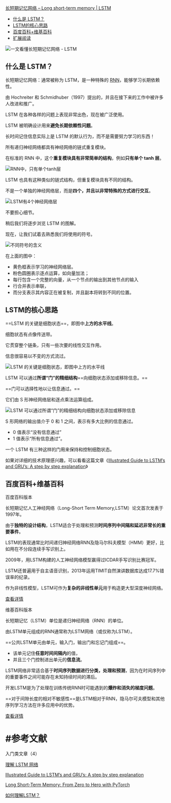 [长短期记忆网络 – Long short-term memory | LSTM](https://easyai.tech/ai-definition/lstm/)

- [什么是 LSTM？](https://easyai.tech/ai-definition/lstm/#waht)
- [LSTM的核心思路](https://easyai.tech/ai-definition/lstm/#key)
- [百度百科+维基百科](https://easyai.tech/ai-definition/lstm/#baidu)
- [扩展阅读](https://easyai.tech/ai-definition/lstm/#links)

![一文看懂长短期记忆网络 - LSTM](https://easy-ai.oss-cn-shanghai.aliyuncs.com/2019-07-05-banner.png)



## 什么是 LSTM？

长短期记忆网络：通常被称为 LSTM，是一种特殊的 [RNN](https://easyai.tech/ai-definition/rnn/)，能够学习长期依赖性。

由 Hochreiter 和 Schmidhuber（1997）提出的，并且在接下来的工作中被许多人改进和推广。

LSTM 在各种各样的问题上表现非常出色，现在被广泛使用。

LSTM 被明确设计用来**避免长期依赖性问题**。

长时间记住信息实际上是 LSTM 的默认行为，而不是需要努力学习的东西！



所有递归神经网络都具有神经网络的链式重复模块。

在标准的 RNN 中，这个**重复模块具有非常简单的结构**，例如**只有单个 tanh 层**。

![RNN中，只有单个tanh层](https://easy-ai.oss-cn-shanghai.aliyuncs.com/2019-07-05-rnn-tanh.png)

LSTM 也具有这种类似的链式结构，但重复模块具有不同的结构。

不是一个单独的神经网络层，而是**四个，并且以非常特殊的方式进行交互**。

![LSTM有4个神经网络层](https://easy-ai.oss-cn-shanghai.aliyuncs.com/2019-07-05-lstm.png)

不要担心细节。



稍后我们将逐步浏览 LSTM 的图解。

现在，让我们试着去熟悉我们将使用的符号。

![不同符号的含义](https://easy-ai.oss-cn-shanghai.aliyuncs.com/2019-07-05-fuhao.png)

在上面的图中：

- 黄色框表示学习的神经网络层。
- 粉色圆圈表示逐点运算，如向量加法；
- 每行包含一个完整的向量，从一个节点的输出到其他节点的输入
- 行合并表示串联，
- 而分支表示其内容正在被复制，并且副本将转到不同的位置。

 

## LSTM的核心思路

==LSTM 的关键是细胞状态==，即图中**上方的水平线**。

细胞状态有点像传送带。

它贯穿整个链条，只有一些次要的线性交互作用。

信息很容易以不变的方式流过。

![LSTM 的关键是细胞状态，即图中上方的水平线](https://easy-ai.oss-cn-shanghai.aliyuncs.com/2019-07-05-xibao.png)



LSTM 可以通过**所谓“门”的精细结构**==向细胞状态添加或移除信息。==

==门可以选择性地以让信息通过。==

它们由 S 形神经网络层和逐点乘法运算组成。

![LSTM 可以通过所谓“门”的精细结构向细胞状态添加或移除信息](https://easy-ai.oss-cn-shanghai.aliyuncs.com/2019-07-05-men.png)

S 形网络的输出值介于 0 和 1 之间，表示有多大比例的信息通过。

- 0 值表示“没有信息通过”
- 1 值表示“所有信息通过”。

一个 LSTM 有三种这样的门用来保持和控制细胞状态。

如果对详细的技术原理感兴趣，可以看看这篇文章《[Illustrated Guide to LSTM’s and GRU’s: A step by step explanation](https://towardsdatascience.com/illustrated-guide-to-lstms-and-gru-s-a-step-by-step-explanation-44e9eb85bf21)》

 

## 百度百科+维基百科

百度百科版本

长短期记忆人工神经网络（Long-Short Term Memory,LSTM）论文首次发表于1997年。

由于**独特的设计结构**，LSTM适合于处理和预测**时间序列中间隔和延迟非常长的重要事件**。

LSTM的表现通常比时间递归神经网络RNN及隐马尔科夫模型（HMM）更好，比如用在不分段连续手写识别上。

2009年，用LSTM构建的人工神经网络模型赢得过ICDAR手写识别比赛冠军。

LSTM还普遍用于自主语音识别，2013年运用TIMIT自然演讲数据库达成17.7%错误率的纪录。

作为非线性模型，LSTM可作为**复杂的非线性单元**用于构造更大型深度神经网络。

[查看详情](https://baike.baidu.com/item/长短期记忆人工神经网络)



维基百科版本

长短期记忆（LSTM）单位是递归神经网络（RNN）的单位。

由LSTM单元组成的RNN通常称为LSTM网络（或仅称为LSTM）。

==公共LSTM单元由单元，输入门，输出门和忘记门组成==。

- 该单元记住**任意时间间隔内**的值，
- 并且三个门控制进出单元的**信息流**。

LSTM网络非常适合基于**时间序列数据进行分类，处理和预测**，因为在时间序列中的重要事件之间可能存在未知持续时间的滞后。

开发LSTM是为了处理在训练传统RNN时可能遇到的**爆炸和消失的梯度问题**。

==对于间隙长度的相对不敏感性==是LSTM相对于RNN，隐马尔可夫模型和其他序列学习方法在许多应用中的优势。

[查看详情](https://en.wikipedia.org/wiki/Long_short-term_memory)

 



# #参考文献

入门类文章（4）

[理解 LSTM 网络](https://www.cnblogs.com/xuruilong100/p/8506949.html)

[Illustrated Guide to LSTM’s and GRU’s: A step by step explanation](https://towardsdatascience.com/illustrated-guide-to-lstms-and-gru-s-a-step-by-step-explanation-44e9eb85bf21)

[Long Short-Term Memory: From Zero to Hero with PyTorch](https://blog.floydhub.com/long-short-term-memory-from-zero-to-hero-with-pytorch/)

[如何理解LSTM？](https://easyai.tech/blog/understand-lstm/)